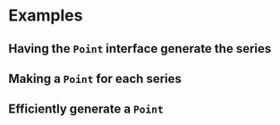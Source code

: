 # Examples

## Having the `Point` interface generate the series

## Making a `Point` for each series

## Efficiently generate a `Point`

